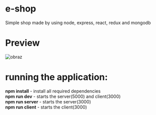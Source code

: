 # e-shop
Simple shop made by using node, express, react, redux and mongodb

# Preview
![obraz](https://user-images.githubusercontent.com/47251508/115161685-5e767d80-a09f-11eb-81ee-f1651d225fd7.png)

# running the application:

**npm install** - install all required dependencies  
**npm run dev** - starts the server(5000) and client(3000)  
**npm run server** - starts the server(3000)  
**npm run client**  - starts the client(3000)  




